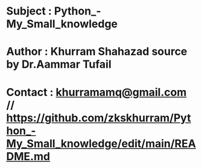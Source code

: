 # Subject : Python_-My_Small_knowledge
# Author  : Khurram Shahazad source by Dr.Aammar Tufail
# Contact : khurramamq@gmail.com // https://github.com/zkskhurram/Python_-My_Small_knowledge/edit/main/README.md
